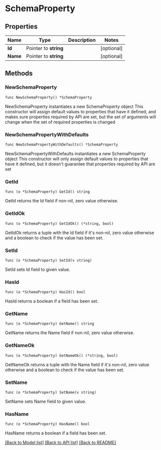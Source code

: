 # SchemaProperty

## Properties

Name | Type | Description | Notes
------------ | ------------- | ------------- | -------------
**Id** | Pointer to **string** |  | [optional] 
**Name** | Pointer to **string** |  | [optional] 

## Methods

### NewSchemaProperty

`func NewSchemaProperty() *SchemaProperty`

NewSchemaProperty instantiates a new SchemaProperty object
This constructor will assign default values to properties that have it defined,
and makes sure properties required by API are set, but the set of arguments
will change when the set of required properties is changed

### NewSchemaPropertyWithDefaults

`func NewSchemaPropertyWithDefaults() *SchemaProperty`

NewSchemaPropertyWithDefaults instantiates a new SchemaProperty object
This constructor will only assign default values to properties that have it defined,
but it doesn't guarantee that properties required by API are set

### GetId

`func (o *SchemaProperty) GetId() string`

GetId returns the Id field if non-nil, zero value otherwise.

### GetIdOk

`func (o *SchemaProperty) GetIdOk() (*string, bool)`

GetIdOk returns a tuple with the Id field if it's non-nil, zero value otherwise
and a boolean to check if the value has been set.

### SetId

`func (o *SchemaProperty) SetId(v string)`

SetId sets Id field to given value.

### HasId

`func (o *SchemaProperty) HasId() bool`

HasId returns a boolean if a field has been set.

### GetName

`func (o *SchemaProperty) GetName() string`

GetName returns the Name field if non-nil, zero value otherwise.

### GetNameOk

`func (o *SchemaProperty) GetNameOk() (*string, bool)`

GetNameOk returns a tuple with the Name field if it's non-nil, zero value otherwise
and a boolean to check if the value has been set.

### SetName

`func (o *SchemaProperty) SetName(v string)`

SetName sets Name field to given value.

### HasName

`func (o *SchemaProperty) HasName() bool`

HasName returns a boolean if a field has been set.


[[Back to Model list]](../README.md#documentation-for-models) [[Back to API list]](../README.md#documentation-for-api-endpoints) [[Back to README]](../README.md)


